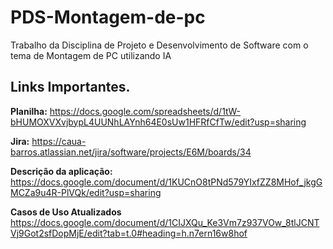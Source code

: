 # PDS-Montagem-de-pc
Trabalho da Disciplina de Projeto e Desenvolvimento de Software com o tema de Montagem de PC utilizando IA

## Links Importantes.
**Planilha:**
https://docs.google.com/spreadsheets/d/1tW-bHUMOXVXvjbypL4UUNhLAYnh64E0sUw1HFRfCfTw/edit?usp=sharing 

**Jira:**
https://caua-barros.atlassian.net/jira/software/projects/E6M/boards/34

**Descrição da aplicação:**
https://docs.google.com/document/d/1KUCnO8tPNd579YIxfZZ8MHof_jkgGMCZa9u4R-PlVQk/edit?usp=sharing

**Casos de Uso Atualizados**
https://docs.google.com/document/d/1CIJXQu_Ke3Vm7z937VOw_8tlJCNTVj9Got2sfDopMjE/edit?tab=t.0#heading=h.n7ern16w8hof
